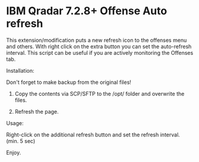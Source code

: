 # IBM Qradar 7.2.8+ Offense Auto refresh
This extension/modification puts a new refresh icon to the offenses menu and others. With right click on the extra button you can set the auto-refresh interval.
This script can be useful if you are actively monitoring the Offenses tab.

Installation:

Don't forget to make backup from the original files!

1. Copy the contents via SCP/SFTP to the /opt/ folder and overwrite the files.

2. Refresh the page.

Usage:

Right-click on the additional refresh button and set the refresh interval. (min. 5 sec)

Enjoy.

